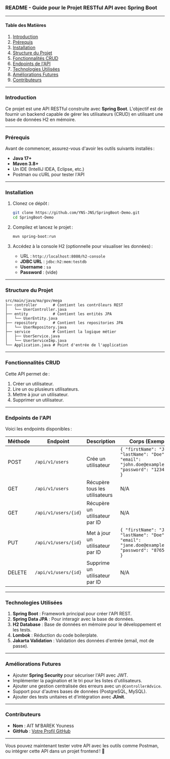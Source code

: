 ### **README - Guide pour le Projet RESTful API avec Spring Boot**

---

#### **Table des Matières**
1. [Introduction](#introduction)
2. [Prérequis](#prérequis)
3. [Installation](#installation)
4. [Structure du Projet](#structure-du-projet)
5. [Fonctionnalités CRUD](#fonctionnalités-crud)
6. [Endpoints de l'API](#endpoints-de-lapi)
7. [Technologies Utilisées](#technologies-utilisées)
8. [Améliorations Futures](#améliorations-futures)
9. [Contributeurs](#contributeurs)

---

### **Introduction**
Ce projet est une API RESTful construite avec **Spring Boot**. L'objectif est de fournir un backend capable de gérer les utilisateurs (CRUD) en utilisant une base de données H2 en mémoire.

---

### **Prérequis**
Avant de commencer, assurez-vous d'avoir les outils suivants installés :
- **Java 17+**
- **Maven 3.8+**
- Un IDE (IntelliJ IDEA, Eclipse, etc.)
- Postman ou cURL pour tester l'API

---

### **Installation**

1. Clonez ce dépôt :
   ```bash
   git clone https://github.com/YNS-JNS/SpringBoot-Demo.git
   cd SpringBoot-Demo
   ```

2. Compilez et lancez le projet :
   ```bash
   mvn spring-boot:run
   ```

3. Accédez à la console H2 (optionnelle pour visualiser les données) :
    - URL : `http://localhost:8080/h2-console`
    - **JDBC URL** : `jdbc:h2:mem:testdb`
    - **Username** : `sa`
    - **Password** : (vide)

---

### **Structure du Projet**

```plaintext
src/main/java/ma/gov/mega
├── controller       # Contient les contrôleurs REST
│   └── UserController.java
├── entity           # Contient les entités JPA
│   └── UserEntity.java
├── repository       # Contient les repositories JPA
│   └── UserRepository.java
├── service          # Contient la logique métier
│   ├── UserService.java
│   └── UserServiceImp.java
└── Application.java # Point d'entrée de l'application
```

---

### **Fonctionnalités CRUD**

Cette API permet de :
1. Créer un utilisateur.
2. Lire un ou plusieurs utilisateurs.
3. Mettre à jour un utilisateur.
4. Supprimer un utilisateur.

---

### **Endpoints de l'API**

Voici les endpoints disponibles :

| Méthode | Endpoint        | Description                              | Corps (Exemple)                                         |
|---------|-----------------|------------------------------------------|-------------------------------------------------------|
| POST    | `/api/v1/users` | Crée un utilisateur                      | `{ "firstName": "John", "lastName": "Doe", "email": "john.doe@example.com", "password": "12345678" }` |
| GET     | `/api/v1/users` | Récupère tous les utilisateurs           | N/A                                                   |
| GET     | `/api/v1/users/{id}` | Récupère un utilisateur par ID         | N/A                                                   |
| PUT     | `/api/v1/users/{id}` | Met à jour un utilisateur par ID       | `{ "firstName": "Jane", "lastName": "Doe", "email": "jane.doe@example.com", "password": "87654321" }` |
| DELETE  | `/api/v1/users/{id}` | Supprime un utilisateur par ID         | N/A                                                   |

---

### **Technologies Utilisées**

1. **Spring Boot** : Framework principal pour créer l'API REST.
2. **Spring Data JPA** : Pour interagir avec la base de données.
3. **H2 Database** : Base de données en mémoire pour le développement et les tests.
4. **Lombok** : Réduction du code boilerplate.
5. **Jakarta Validation** : Validation des données d'entrée (email, mot de passe).

---

### **Améliorations Futures**

- Ajouter **Spring Security** pour sécuriser l'API avec JWT.
- Implémenter la pagination et le tri pour les listes d'utilisateurs.
- Ajouter une gestion centralisée des erreurs avec un `@ControllerAdvice`.
- Support pour d'autres bases de données (PostgreSQL, MySQL).
- Ajouter des tests unitaires et d'intégration avec **JUnit**.

---

### **Contributeurs**

- **Nom** : AIT M'BAREK Youness
- **GitHub** : [Votre Profil GitHub](https://github.com/yns-jns)

---

Vous pouvez maintenant tester votre API avec les outils comme Postman, ou intégrer cette API dans un projet frontend ! 🎉
